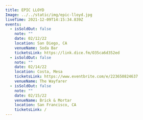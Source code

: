 ```yaml
---
title: EPIC LLOYD
Image: ../../static/img/epic-lloyd.jpg
liveTime: 2021-12-09T14:15:34.839Z
events:
  - isSoldOut: false
    note: ""
    date: 02/12/22
    location: San Diego, CA
    venueName: Soda Bar
    ticketsLink: https://link.dice.fm/O35ca6d352ed
  - isSoldOut: false
    note: ""
    date: 02/14/22
    location: Costa, Mesa
    ticketsLink: https://www.eventbrite.com/e/223650824637
    venueName: The Wayfarer
  - isSoldOut: false
    note: ""
    date: 02/15/22
    venueName: Brick & Mortar
    location: San Francisco, CA
    ticketsLink: /
---
```

